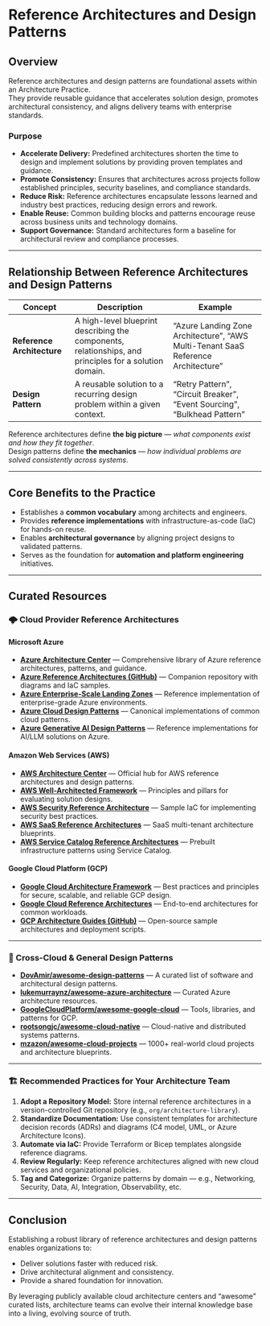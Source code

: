 # Reference Architectures and Design Patterns

## Overview

Reference architectures and design patterns are foundational assets within an Architecture Practice.  
They provide reusable guidance that accelerates solution design, promotes architectural consistency, and aligns delivery teams with enterprise standards.

### Purpose

- **Accelerate Delivery:** Predefined architectures shorten the time to design and implement solutions by providing proven templates and guidance.
- **Promote Consistency:** Ensures that architectures across projects follow established principles, security baselines, and compliance standards.
- **Reduce Risk:** Reference architectures encapsulate lessons learned and industry best practices, reducing design errors and rework.
- **Enable Reuse:** Common building blocks and patterns encourage reuse across business units and technology domains.
- **Support Governance:** Standard architectures form a baseline for architectural review and compliance processes.

---

## Relationship Between Reference Architectures and Design Patterns

| Concept | Description | Example |
|----------|--------------|----------|
| **Reference Architecture** | A high-level blueprint describing the components, relationships, and principles for a solution domain. | “Azure Landing Zone Architecture”, “AWS Multi-Tenant SaaS Reference Architecture” |
| **Design Pattern** | A reusable solution to a recurring design problem within a given context. | “Retry Pattern”, “Circuit Breaker”, “Event Sourcing”, “Bulkhead Pattern” |

Reference architectures define **the big picture** — *what components exist and how they fit together*.  
Design patterns define **the mechanics** — *how individual problems are solved consistently across systems*.

---

## Core Benefits to the Practice

- Establishes a **common vocabulary** among architects and engineers.
- Provides **reference implementations** with infrastructure-as-code (IaC) for hands-on reuse.
- Enables **architectural governance** by aligning project designs to validated patterns.
- Serves as the foundation for **automation and platform engineering** initiatives.

---

## Curated Resources

### 🌩️ Cloud Provider Reference Architectures

#### **Microsoft Azure**

- **[Azure Architecture Center](https://learn.microsoft.com/en-us/azure/architecture/)** — Comprehensive library of Azure reference architectures, patterns, and guidance.
- **[Azure Reference Architectures (GitHub)](https://github.com/Azure/architecture-center)** — Companion repository with diagrams and IaC samples.
- **[Azure Enterprise-Scale Landing Zones](https://github.com/Azure/Enterprise-Scale)** — Reference implementation of enterprise-grade Azure environments.
- **[Azure Cloud Design Patterns](https://github.com/mspnp/cloud-design-patterns)** — Canonical implementations of common cloud patterns.
- **[Azure Generative AI Design Patterns](https://github.com/microsoft/azure-genai-design-patterns)** — Reference implementations for AI/LLM solutions on Azure.

#### **Amazon Web Services (AWS)**

- **[AWS Architecture Center](https://aws.amazon.com/architecture/)** — Official hub for AWS reference architectures and design patterns.
- **[AWS Well-Architected Framework](https://aws.amazon.com/architecture/well-architected/)** — Principles and pillars for evaluating solution designs.
- **[AWS Security Reference Architecture](https://github.com/aws-samples/aws-security-reference-architecture-examples)** — Sample IaC for implementing security best practices.
- **[AWS SaaS Reference Architectures](https://github.com/aws-samples/saas-reference-architecture-ecs)** — SaaS multi-tenant architecture blueprints.
- **[AWS Service Catalog Reference Architectures](https://github.com/aws-samples/aws-service-catalog-reference-architectures)** — Prebuilt infrastructure patterns using Service Catalog.

#### **Google Cloud Platform (GCP)**

- **[Google Cloud Architecture Framework](https://cloud.google.com/architecture/framework)** — Best practices and principles for secure, scalable, and reliable GCP design.
- **[Google Cloud Reference Architectures](https://cloud.google.com/architecture)** — End-to-end architectures for common workloads.
- **[GCP Architecture Guides (GitHub)](https://github.com/GoogleCloudPlatform/architecture-samples)** — Open-source sample architectures and deployment scripts.

---

### 🧩 Cross-Cloud & General Design Patterns

- **[DovAmir/awesome-design-patterns](https://github.com/DovAmir/awesome-design-patterns)** — A curated list of software and architectural design patterns.
- **[lukemurraynz/awesome-azure-architecture](https://github.com/lukemurraynz/awesome-azure-architecture)** — Curated Azure architecture resources.
- **[GoogleCloudPlatform/awesome-google-cloud](https://github.com/GoogleCloudPlatform/awesome-google-cloud)** — Tools, libraries, and patterns for GCP.
- **[rootsongjc/awesome-cloud-native](https://github.com/rootsongjc/awesome-cloud-native)** — Cloud-native and distributed systems patterns.
- **[mzazon/awesome-cloud-projects](https://github.com/mzazon/awesome-cloud-projects)** — 1000+ real-world cloud projects and architecture blueprints.

---

### 🏗️ Recommended Practices for Your Architecture Team

1. **Adopt a Repository Model:** Store internal reference architectures in a version-controlled Git repository (e.g., `org/architecture-library`).
2. **Standardize Documentation:** Use consistent templates for architecture decision records (ADRs) and diagrams (C4 model, UML, or Azure Architecture Icons).
3. **Automate via IaC:** Provide Terraform or Bicep templates alongside reference diagrams.
4. **Review Regularly:** Keep reference architectures aligned with new cloud services and organizational policies.
5. **Tag and Categorize:** Organize patterns by domain — e.g., Networking, Security, Data, AI, Integration, Observability, etc.

---

## Conclusion

Establishing a robust library of reference architectures and design patterns enables organizations to:
- Deliver solutions faster with reduced risk.
- Drive architectural alignment and consistency.
- Provide a shared foundation for innovation.

By leveraging publicly available cloud architecture centers and “awesome” curated lists, architecture teams can evolve their internal knowledge base into a living, evolving source of truth.


